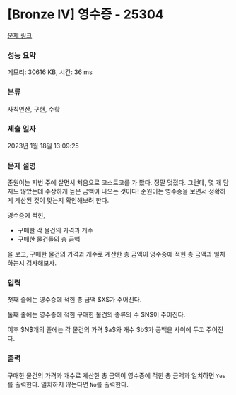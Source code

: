 # [Bronze IV] 영수증 - 25304 

[문제 링크](https://www.acmicpc.net/problem/25304) 

### 성능 요약

메모리: 30616 KB, 시간: 36 ms

### 분류

사칙연산, 구현, 수학

### 제출 일자

2023년 1월 18일 13:09:25

### 문제 설명

<p>준원이는 저번 주에 살면서 처음으로 코스트코를 가 봤다. 정말 멋졌다. 그런데, 몇 개 담지도 않았는데 수상하게 높은 금액이 나오는 것이다! 준원이는 영수증을 보면서 정확하게 계산된 것이 맞는지 확인해보려 한다.</p>

<p>영수증에 적힌,</p>

<ul>
	<li>구매한 각 물건의 가격과 개수</li>
	<li>구매한 물건들의 총 금액</li>
</ul>

<p>을 보고, 구매한 물건의 가격과 개수로 계산한 총 금액이 영수증에 적힌 총 금액과 일치하는지 검사해보자.</p>

### 입력 

 <p>첫째 줄에는 영수증에 적힌 총 금액 $X$가 주어진다.</p>

<p>둘째 줄에는 영수증에 적힌 구매한 물건의 종류의 수 $N$이 주어진다.</p>

<p>이후 $N$개의 줄에는 각 물건의 가격 $a$와 개수 $b$가 공백을 사이에 두고 주어진다.</p>

### 출력 

 <p>구매한 물건의 가격과 개수로 계산한 총 금액이 영수증에 적힌 총 금액과 일치하면 <code>Yes</code>를 출력한다. 일치하지 않는다면 <code>No</code>를 출력한다.</p>

